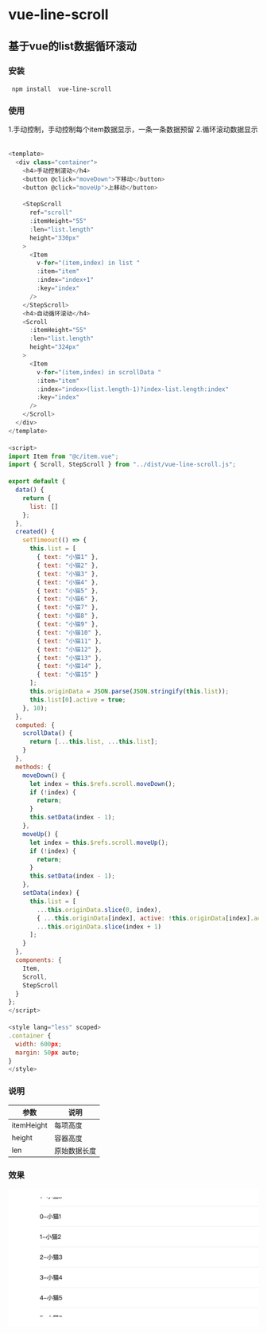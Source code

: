 # vue-line-scroll
## 基于vue的list数据循环滚动
###  安装
``` npm install  vue-line-scroll```
### 使用
1.手动控制，手动控制每个item数据显示，一条一条数据预留
2.循环滚动数据显示

```javascript

<template>
  <div class="container">
    <h4>手动控制滚动</h4>
    <button @click="moveDown">下移动</button>
    <button @click="moveUp">上移动</button>

    <StepScroll
      ref="scroll"
      :itemHeight="55"
      :len="list.length"
      height="330px"
    >
      <Item
        v-for="(item,index) in list "
        :item="item"
        :index="index+1"
        :key="index"
      />
    </StepScroll>
    <h4>自动循环滚动</h4>
    <Scroll
      :itemHeight="55"
      :len="list.length"
      height="324px"
    >
      <Item
        v-for="(item,index) in scrollData "
        :item="item"
        :index="index>(list.length-1)?index-list.length:index"
        :key="index"
      />
    </Scroll>
  </div>
</template>

<script>
import Item from "@c/item.vue";
import { Scroll, StepScroll } from "../dist/vue-line-scroll.js";

export default {
  data() {
    return {
      list: []
    };
  },
  created() {
    setTimeout(() => {
      this.list = [
        { text: "小猫1" },
        { text: "小猫2" },
        { text: "小猫3" },
        { text: "小猫4" },
        { text: "小猫5" },
        { text: "小猫6" },
        { text: "小猫7" },
        { text: "小猫8" },
        { text: "小猫9" },
        { text: "小猫10" },
        { text: "小猫11" },
        { text: "小猫12" },
        { text: "小猫13" },
        { text: "小猫14" },
        { text: "小猫15" }
      ];
      this.originData = JSON.parse(JSON.stringify(this.list));
      this.list[0].active = true;
    }, 10);
  },
  computed: {
    scrollData() {
      return [...this.list, ...this.list];
    }
  },
  methods: {
    moveDown() {
      let index = this.$refs.scroll.moveDown();
      if (!index) {
        return;
      }
      this.setData(index - 1);
    },
    moveUp() {
      let index = this.$refs.scroll.moveUp();
      if (!index) {
        return;
      }
      this.setData(index - 1);
    },
    setData(index) {
      this.list = [
        ...this.originData.slice(0, index),
        { ...this.originData[index], active: !this.originData[index].active },
        ...this.originData.slice(index + 1)
      ];
    }
  },
  components: {
    Item,
    Scroll,
    StepScroll
  }
};
</script>

<style lang="less" scoped>
.container {
  width: 600px;
  margin: 50px auto;
}
</style>
```
### 说明
 
|  参数        | 说明  |
|  ----       | ----  |
| itemHeight  | 每项高度 |
| height       | 容器高度 |
| len          | 原始数据长度 |

###  效果
![效果](assets/images/WechatIMG3.png)
